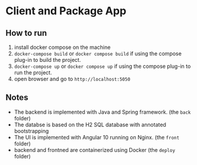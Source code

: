 # Client and Package App
## How to run
1. install docker compose on the machine
2. `docker-compose build` or `docker compose build` if using the compose plug-in to build the project.
3. `docker-compose up` or `docker compose up` if using the compose plug-in to run the project.
4. open browser and go to `http://localhost:5050`

## Notes
- The backend is implemented with Java and Spring framework. (the `back` folder)
- The databse is based on the H2 SQL database with annotated bootstrapping
- The UI is implemented with Angular 10 running on Nginx. (the `front` folder)
- backend and frontned are containerized using Docker (the `deploy` folder)
